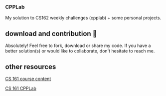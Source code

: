 ### CPPLab
My solution to CS162 weekly challenges (cpplab) + some personal projects.

## download and contribution 🎊

Absolutely! Feel free to fork, download or share my code.
If you have a better solution(s) or would like to collaborate,
don't hesitate to reach me.

## other resources
[CS 161 course content](https://github.com/francisknight/CS161)

[CS 161 CPPLab](https://github.com/francisknight/CPP-Tidbits-1)

